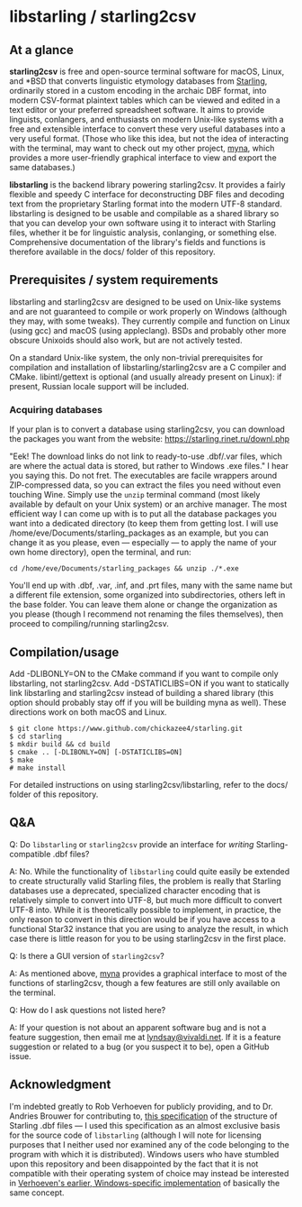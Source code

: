 # libstarling / starling2csv
## At a glance
**starling2csv** is free and open-source terminal software for macOS, Linux, and *BSD that converts linguistic etymology databases from [Starling](https://starling.rinet.ru/downl.php), ordinarily stored in a custom encoding in the archaic DBF format, into modern CSV-format plaintext tables which can be viewed and edited in a text editor or your preferred spreadsheet software. It aims to provide linguists, conlangers, and enthusiasts on modern Unix-like systems with a free and extensible interface to convert these very useful databases into a very useful format. (Those who like this idea, but not the idea of interacting with the terminal, may want to check out my other project, [myna](https://github.com/chickazee4/myna), which provides a more user-friendly graphical interface to view and export the same databases.)

**libstarling** is the backend library powering starling2csv. It provides a fairly flexible and speedy C interface for deconstructing DBF files and decoding text from the proprietary Starling format into the modern UTF-8 standard. libstarling is designed to be usable and compilable as a shared library so that you can develop your own software using it to interact with Starling files, whether it be for linguistic analysis, conlanging, or something else. Comprehensive documentation of the library's fields and functions is therefore available in the docs/ folder of this repository. 

## Prerequisites / system requirements

libstarling and starling2csv are designed to be used on Unix-like systems and are not guaranteed to compile or work properly on Windows (although they may, with some tweaks). They currently compile and function on Linux (using gcc) and macOS (using appleclang). BSDs and probably other more obscure Unixoids should also work, but are not actively tested. 

On a standard Unix-like system, the only non-trivial prerequisites for compilation and installation of libstarling/starling2csv are a C compiler and CMake. libintl/gettext is optional (and usually already present on Linux): if present, Russian locale support will be included.

### Acquiring databases

If your plan is to convert a database using starling2csv, you can download the packages you want from the website: https://starling.rinet.ru/downl.php

"Eek! The download links do not link to ready-to-use .dbf/.var files, which are where the actual data is stored, but rather to Windows .exe files." I hear you saying this. Do not fret. The executables are facile wrappers around ZIP-compressed data, so you can extract the files you need without even touching Wine. Simply use the `unzip` terminal command (most likely available by default on your Unix system) or an archive manager. The most efficient way I can come up with is to put all the database packages you want into a dedicated directory (to keep them from getting lost. I will use /home/eve/Documents/starling_packages as an example, but you can change it as you please, even — especially — to apply the name of your own home directory), open the terminal, and run:

    cd /home/eve/Documents/starling_packages && unzip ./*.exe

You'll end up with .dbf, .var, .inf, and .prt files, many with the same name but a different file extension, some organized into subdirectories, others left in the base folder. You can leave them alone or change the organization as you please (though I recommend not renaming the files themselves), then proceed to compiling/running starling2csv.

## Compilation/usage

Add -DLIBONLY=ON to the CMake command if you want to compile only libstarling, not starling2csv. Add -DSTATICLIBS=ON if you want to statically link libstarling and starling2csv instead of building a shared library (this option should probably stay off if you will be building myna as well). These directions work on both macOS and Linux.

    $ git clone https://www.github.com/chickazee4/starling.git
    $ cd starling
    $ mkdir build && cd build
    $ cmake .. [-DLIBONLY=ON] [-DSTATICLIBS=ON]
    $ make
    # make install

For detailed instructions on using starling2csv/libstarling, refer to the docs/ folder of this repository.

## Q&A

Q: Do `libstarling` or `starling2csv` provide an interface for *writing* Starling-compatible .dbf files?

A: No. While the functionality of `libstarling` could quite easily be extended to create structurally valid Starling files, the problem is really that Starling databases use a deprecated, specialized character encoding that is relatively simple to convert into UTF-8, but much more difficult to convert UTF-8 into. While it is theoretically possible to implement, in practice, the only reason to convert in this direction would be if you have access to a functional Star32 instance that you are using to analyze the result, in which case there is little reason for you to be using starling2csv in the first place.

Q: Is there a GUI version of `starling2csv`?

A: As mentioned above, [myna](https://github.com/chickazee4/myna) provides a graphical interface to most of the functions of starling2csv, though a few features are still only available on the terminal.

Q: How do I ask questions not listed here?

A: If your question is not about an apparent software bug and is not a feature suggestion, then email me at <lyndsay@vivaldi.net>. If it is a feature suggestion or related to a bug (or you suspect it to be), open a GitHub issue.

## Acknowledgment

I'm indebted greatly to Rob Verhoeven for publicly providing, and to Dr. Andries Brouwer for contributing to, [this specification](https://github.com/rhaver/starling/blob/master/doc/starling-dbf.pdf) of the structure of Starling .dbf files — I used this specification as an almost exclusive basis for the source code of `libstarling` (although I will note for licensing purposes that I neither used nor examined any of the code belonging to the program with which it is distributed). Windows users who have stumbled upon this repository and been disappointed by the fact that it is not compatible with their operating system of choice may instead be interested in [Verhoeven's earlier, Windows-specific implementation](https://github.com/rhaver/starling) of basically the same concept.
